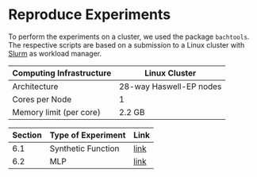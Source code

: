 # Reproduce Experiments

To perform the experiments on a cluster, we used the package
`bachtools`. The respective scripts are based on a submission to a Linux
cluster with [Slurm](https://slurm.schedmd.com/documentation.html) as
workload manager.

| Computing Infrastructure | Linux Cluster           |
| ------------------------ | ----------------------- |
| Architecture             | 28-way Haswell-EP nodes |
| Cores per Node           | 1                       |
| Memory limit (per core)  | 2.2 GB                  |

| Section | Type of Experiment | Link                                    |
| ------- | ------------------ | --------------------------------------- |
| 6.1     | Synthetic Function | [link](synthetic/README.md) |
| 6.2     | MLP                | [link](mlp/README.md)       |
